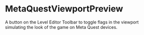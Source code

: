 # MetaQuestViewportPreview
A button on the Level Editor Toolbar to toggle flags in the viewport simulating the look of the game on Meta Quest devices.
